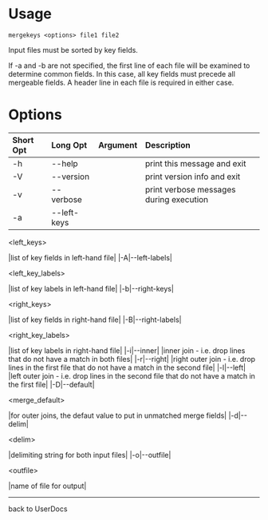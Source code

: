 # Usage #

`mergekeys <options> file1 file2`

Input files must be sorted by key fields.

If -a and -b are not specified, the first line of each file will be examined
to determine common fields.  In this case, all key fields must precede all
mergeable fields.  A header line in each file is required in either case.

# Options #
|**Short Opt**|**Long Opt**|**Argument**|**Description**|
|:------------|:-----------|:-----------|:--------------|
|-h|--help|  |print this message and exit|
|-V|--version|  |print version info and exit|
|-v|--verbose|  |print verbose messages during execution|
|-a|--left-keys|

<left\_keys>

 |list of key fields in left-hand file|
|-A|--left-labels|

<left\_key\_labels>

 |list of key labels in left-hand file|
|-b|--right-keys|

<right\_keys>

 |list of key fields in right-hand file|
|-B|--right-labels|

<right\_key\_labels>

 |list of key labels in right-hand file|
|-i|--inner|  |inner join - i.e. drop lines that do not have a match in both files|
|-r|--right|  |right outer join - i.e. drop lines in the first file that do not have a match in the second file|
|-l|--left|  |left outer join - i.e. drop lines in the second file that do not have a match in the first file|
|-D|--default|

<merge\_default>

 |for outer joins, the defaut value to put in unmatched merge fields|
|-d|--delim|

&lt;delim&gt;

 |delimiting string for both input files|
|-o|--outfile|

&lt;outfile&gt;

 |name of file for output|


---

back to UserDocs